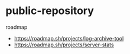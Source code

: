 # public-repository
roadmap

- https://roadmap.sh/projects/log-archive-tool
- https://roadmap.sh/projects/server-stats

